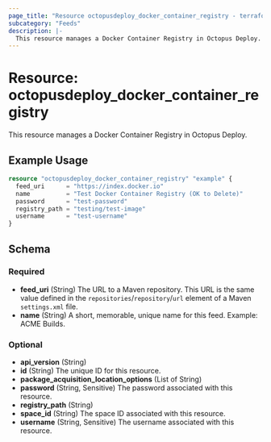 ```yaml
---
page_title: "Resource octopusdeploy_docker_container_registry - terraform-provider-octopusdeploy"
subcategory: "Feeds"
description: |-
  This resource manages a Docker Container Registry in Octopus Deploy.
---
```


# Resource: octopusdeploy_docker_container_registry

This resource manages a Docker Container Registry in Octopus Deploy.

## Example Usage

```terraform
resource "octopusdeploy_docker_container_registry" "example" {
  feed_uri      = "https://index.docker.io"
  name          = "Test Docker Container Registry (OK to Delete)"
  password      = "test-password"
  registry_path = "testing/test-image"
  username      = "test-username"
}
```
<!-- schema generated by tfplugindocs -->
## Schema

### Required

- **feed_uri** (String) The URL to a Maven repository. This URL is the same value defined in the `repositories`/`repository`/`url` element of a Maven `settings.xml` file.
- **name** (String) A short, memorable, unique name for this feed. Example: ACME Builds.

### Optional

- **api_version** (String)
- **id** (String) The unique ID for this resource.
- **package_acquisition_location_options** (List of String)
- **password** (String, Sensitive) The password associated with this resource.
- **registry_path** (String)
- **space_id** (String) The space ID associated with this resource.
- **username** (String, Sensitive) The username associated with this resource.


